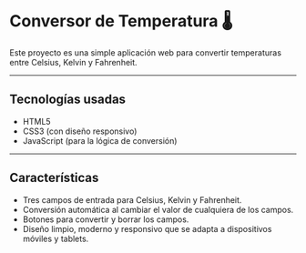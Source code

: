 ﻿# Conversor de Temperatura 🌡️

Este proyecto es una simple aplicación web para convertir temperaturas entre Celsius, Kelvin y Fahrenheit.

---

## Tecnologías usadas

- HTML5
- CSS3 (con diseño responsivo)
- JavaScript (para la lógica de conversión)

---

## Características

- Tres campos de entrada para Celsius, Kelvin y Fahrenheit.
- Conversión automática al cambiar el valor de cualquiera de los campos.
- Botones para convertir y borrar los campos.
- Diseño limpio, moderno y responsivo que se adapta a dispositivos móviles y tablets.
